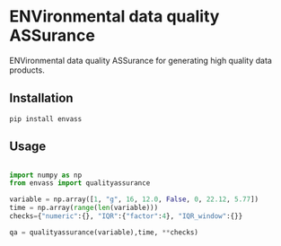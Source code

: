 # ENVironmental data quality ASSurance

ENVironmental data quality ASSurance for generating high quality data products.

## Installation

`pip install envass`

## Usage

```python

import numpy as np
from envass import qualityassurance

variable = np.array([1, "g", 16, 12.0, False, 0, 22.12, 5.77])
time = np.array(range(len(variable)))
checks={"numeric":{}, "IQR":{"factor":4}, "IQR_window":{}}

qa = qualityassurance(variable),time, **checks)
```
